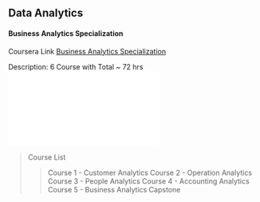 ## Data Analytics

#### Business Analytics Specialization

Coursera Link [Business Analytics Specialization](https://www.coursera.org/specializations/business-analytics)

Description:
6 Course with Total ~ 72 hrs
![Certificate](/Business%20Analytics%20Specialization/Course1-Customer%20Analytics.pdf)

> Course List
>
> > Course 1 - Customer Analytics
> > Course 2 - Operation Analytics
> > Course 3 - People Analytics
> > Course 4 - Accounting Analytics
> > Course 5 - Business Analytics Capstone
